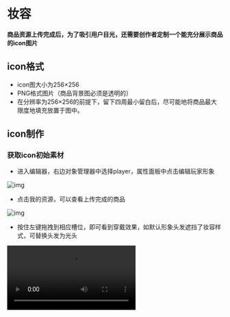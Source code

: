 # 妆容

**商品资源上传完成后，为了吸引用户目光，还需要创作者定制一个能充分展示商品的icon图片**

## icon格式

- icon图大小为256×256
- PNG格式图片（商品背景图必须是透明的）
- 在分辨率为256×256的前提下，留下四周最小留白后，尽可能地将商品最大限度地填充放置于图中。

## icon制作

### 获取icon初始素材

- 进入编辑器，右边对象管理器中选择player，属性面板中点击编辑玩家形象

![img](https://arkimg.ark.online/1730443412233-12.png)

- 点击我的资源，可以查看上传完成的商品

![img](https://arkimg.ark.online/1730443412232-1.png)

- 按住左键拖拽到相应槽位，即可看到穿戴效果，如默认形象头发遮挡了妆容样式，可替换头发为光头

<video controls src="https://arkimg.ark.online/20241016181221_rec_.mp4" />

![img](https://arkimg.ark.online/1730443412232-2.png)

- 截图获取妆容素材，以睫毛为例：实际展示内容为红框部分

![img](https://arkimg.ark.online/1730443412232-3.png)

## 选择擅长的工具修改icon素材

## 妆容icon样例

| ![img](https://arkimg.ark.online/1730443412232-4-1730446658582-1.png) | ![img](https://arkimg.ark.online/1730443412232-5-1730446666069-4.png) | ![img](https://arkimg.ark.online/1730443412232-6-1730446678175-7.png) | ![img](https://arkimg.ark.online/1730443412233-7-1730446692106-10.png) | ![img](https://arkimg.ark.online/1730443412233-8-1730446708082-13.png) | ![img](https://arkimg.ark.online/1730443412233-9-1730446718728-16.png) |
| :----------------------------------------------------------: | :----------------------------------------------------------: | :----------------------------------------------------------: | :----------------------------------------------------------: | :----------------------------------------------------------: | :----------------------------------------------------------: |

## 制作好的icon上传

- 进入编辑器，选择修改好的icon导入，选择UI贴图选项，然后在创作者平台点击我的资源，等待审核完成就可以

![img](https://arkimg.ark.online/1730443412233-10.png)

![img](https://arkimg.ark.online/1730443412233-11.png)